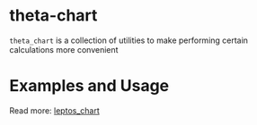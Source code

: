 # theta-chart
`theta_chart` is a collection of utilities to make performing certain calculations more convenient

# Examples and Usage

Read more: [leptos_chart](https://github.com/theta-vn/leptos_chart)